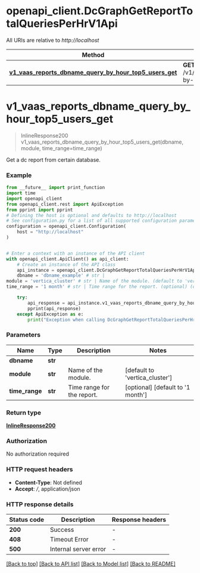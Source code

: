 # openapi_client.DcGraphGetReportTotalQueriesPerHrV1Api

All URIs are relative to *http://localhost*

Method | HTTP request | Description
------------- | ------------- | -------------
[**v1_vaas_reports_dbname_query_by_hour_top5_users_get**](DcGraphGetReportTotalQueriesPerHrV1Api.md#v1_vaas_reports_dbname_query_by_hour_top5_users_get) | **GET** /v1/vaas/reports/{dbname}/query-by-hour-top-5-users | 


# **v1_vaas_reports_dbname_query_by_hour_top5_users_get**
> InlineResponse200 v1_vaas_reports_dbname_query_by_hour_top5_users_get(dbname, module, time_range=time_range)



Get a dc report from certain database.

### Example

```python
from __future__ import print_function
import time
import openapi_client
from openapi_client.rest import ApiException
from pprint import pprint
# Defining the host is optional and defaults to http://localhost
# See configuration.py for a list of all supported configuration parameters.
configuration = openapi_client.Configuration(
    host = "http://localhost"
)


# Enter a context with an instance of the API client
with openapi_client.ApiClient() as api_client:
    # Create an instance of the API class
    api_instance = openapi_client.DcGraphGetReportTotalQueriesPerHrV1Api(api_client)
    dbname = 'dbname_example' # str | 
module = 'vertica_cluster' # str | Name of the module. (default to 'vertica_cluster')
time_range = '1 month' # str | Time range for the report. (optional) (default to '1 month')

    try:
        api_response = api_instance.v1_vaas_reports_dbname_query_by_hour_top5_users_get(dbname, module, time_range=time_range)
        pprint(api_response)
    except ApiException as e:
        print("Exception when calling DcGraphGetReportTotalQueriesPerHrV1Api->v1_vaas_reports_dbname_query_by_hour_top5_users_get: %s\n" % e)
```

### Parameters

Name | Type | Description  | Notes
------------- | ------------- | ------------- | -------------
 **dbname** | **str**|  | 
 **module** | **str**| Name of the module. | [default to &#39;vertica_cluster&#39;]
 **time_range** | **str**| Time range for the report. | [optional] [default to &#39;1 month&#39;]

### Return type

[**InlineResponse200**](InlineResponse200.md)

### Authorization

No authorization required

### HTTP request headers

 - **Content-Type**: Not defined
 - **Accept**: */*, application/json

### HTTP response details
| Status code | Description | Response headers |
|-------------|-------------|------------------|
**200** | Success |  -  |
**408** | Timeout Error |  -  |
**500** | Internal server error |  -  |

[[Back to top]](#) [[Back to API list]](../README.md#documentation-for-api-endpoints) [[Back to Model list]](../README.md#documentation-for-models) [[Back to README]](../README.md)

